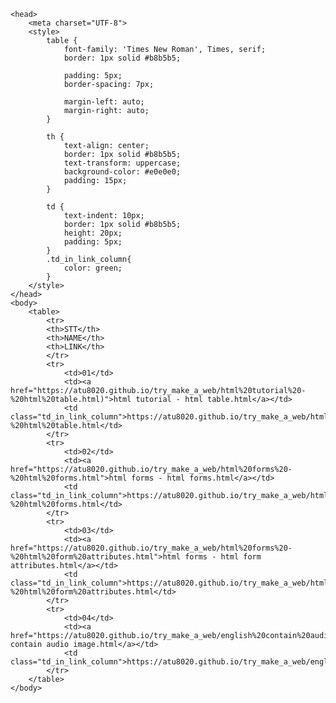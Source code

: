     <head>
        <meta charset="UTF-8">
        <style>
            table {
                font-family: 'Times New Roman', Times, serif;
                border: 1px solid #b8b5b5;

                padding: 5px;
                border-spacing: 7px;

                margin-left: auto;
                margin-right: auto;
            }

            th {
                text-align: center;
                border: 1px solid #b8b5b5;
                text-transform: uppercase;
                background-color: #e0e0e0;
                padding: 15px;
            }

            td {
                text-indent: 10px;
                border: 1px solid #b8b5b5;
                height: 20px;
                padding: 5px;
            }
            .td_in_link_column{
                color: green;
            }
        </style>    
    </head>
    <body>
        <table>
            <tr>
            <th>STT</th>
            <th>NAME</th>
            <th>LINK</th>
            </tr>
            <tr>
                <td>01</td>
                <td><a href="https://atu8020.github.io/try_make_a_web/html%20tutorial%20-%20html%20table.html)">html tutorial - html table.html</a></td>
                <td class="td_in_link_column">https://atu8020.github.io/try_make_a_web/html%20tutorial%20-%20html%20table.html</td>
            </tr>
            <tr>
                <td>02</td>
                <td><a href="https://atu8020.github.io/try_make_a_web/html%20forms%20-%20html%20forms.html">html forms - html forms.html</a></td>
                <td class="td_in_link_column">https://atu8020.github.io/try_make_a_web/html%20forms%20-%20html%20forms.html</td>
            </tr>
            <tr>
                <td>03</td>
                <td><a href="https://atu8020.github.io/try_make_a_web/html%20forms%20-%20html%20form%20attributes.html">html forms - html form attributes.html</a></td>
                <td class="td_in_link_column">https://atu8020.github.io/try_make_a_web/html%20forms%20-%20html%20form%20attributes.html</td>
            </tr>
            <tr>
                <td>04</td>
                <td><a href="https://atu8020.github.io/try_make_a_web/english%20contain%20audio%20image.html">english contain audio image.html</a></td>
                <td class="td_in_link_column">https://atu8020.github.io/try_make_a_web/english%20contain%20audio%20image.html</td>
            </tr>
        </table>    
    </body> 
